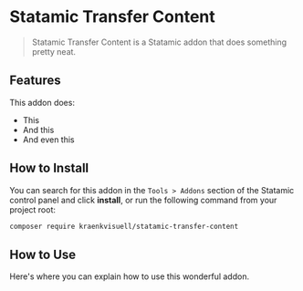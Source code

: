 # Statamic Transfer Content

> Statamic Transfer Content is a Statamic addon that does something pretty neat.

## Features

This addon does:

- This
- And this
- And even this

## How to Install

You can search for this addon in the `Tools > Addons` section of the Statamic control panel and click **install**, or run the following command from your project root:

``` bash
composer require kraenkvisuell/statamic-transfer-content
```

## How to Use

Here's where you can explain how to use this wonderful addon.

